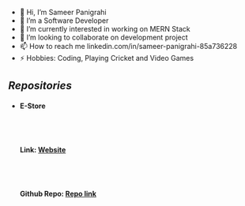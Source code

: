 - 👋 Hi, I’m Sameer Panigrahi
- 👀 I’m a Software Developer
- 🌱 I’m currently interested in working on MERN Stack
- 💞️ I’m looking to collaborate on development project
- 📫 How to reach me linkedin.com/in/sameer-panigrahi-85a736228
- ⚡ Hobbies: Coding, Playing Cricket and Video Games

<h2>
  <i><b>Repositories</b></i>
</h2>
<ul>
  <li><h4><b>E-Store</b></h4><br>
   &nbsp;&nbsp;&nbsp;<h4><b>Link: <a href="https://e-store-in.netlify.app">Website</a></b></h4><br>
   &nbsp;&nbsp;&nbsp;<h4><b>Github Repo: <a href="https://github.com/PSameer2001/E-Store"> Repo link </b></h4><br>
</ul>

<!---
PSameer2001/PSameer2001 is a ✨ special ✨ repository because its `README.md` (this file) appears on your GitHub profile.
You can click the Preview link to take a look at your changes.
--->
